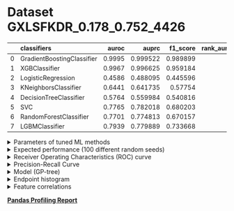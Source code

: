 # Dataset GXLSFKDR_0.178_0.752_4426

|    | classifiers                |   auroc |    auprc |   f1_score |   rank_auroc |   rank_auprc |   rank_f1 |
|---:|:---------------------------|--------:|---------:|-----------:|-------------:|-------------:|----------:|
|  0 | GradientBoostingClassifier |  0.9995 | 0.999522 |   0.989899 |            1 |            1 |         1 |
|  1 | XGBClassifier              |  0.9967 | 0.996625 |   0.959184 |            2 |            2 |         2 |
|  2 | LogisticRegression         |  0.4586 | 0.488095 |   0.445596 |            8 |            8 |         8 |
|  3 | KNeighborsClassifier       |  0.6441 | 0.641735 |   0.57754  |            6 |            6 |         6 |
|  4 | DecisionTreeClassifier     |  0.5764 | 0.559984 |   0.540816 |            7 |            7 |         7 |
|  5 | SVC                        |  0.7765 | 0.782018 |   0.680203 |            4 |            3 |         4 |
|  6 | RandomForestClassifier     |  0.7701 | 0.774813 |   0.670157 |            5 |            5 |         5 |
|  7 | LGBMClassifier             |  0.7939 | 0.779889 |   0.733668 |            3 |            4 |         3 |


<details>
<summary>Parameters of tuned ML methods</summary>


```
GradientBoostingClassifier(ccp_alpha=0.0, criterion='friedman_mse', init=None,
                           learning_rate=0.8736678613486387, loss='exponential',
                           max_depth=9, max_features=None, max_leaf_nodes=None,
                           min_impurity_decrease=0.0, min_impurity_split=None,
                           min_samples_leaf=78, min_samples_split=2,
                           min_weight_fraction_leaf=0.0, n_estimators=100,
                           n_iter_no_change=20, presort='deprecated',
                           random_state=4426, subsample=1.0, tol=1e-07,
                           validation_fraction=0.04, verbose=0,
                           warm_start=False)
XGBClassifier(alpha=0.011979552130222825, base_score=0.5, booster='gbtree',
              colsample_bylevel=1, colsample_bynode=1, colsample_bytree=1,
              eta=0.4085143668757905, eval_metric='logloss', gamma=0.1,
              gpu_id=-1, importance_type='gain', interaction_constraints=None,
              learning_rate=0.40851438, max_delta_step=0, max_depth=7,
              min_child_weight=1, missing=nan, monotone_constraints=None,
              n_estimators=100, n_jobs=0, num_parallel_tree=1,
              objective='binary:logistic', random_state=4426,
              reg_alpha=0.011979552, reg_lambda=20.47086606523023,
              scale_pos_weight=1, subsample=1, tree_method=None,
              validate_parameters=False, verbosity=None)
LogisticRegression(C=0.0008343143284614281, class_weight=None, dual=False,
                   fit_intercept=True, intercept_scaling=1, l1_ratio=None,
                   max_iter=100, multi_class='auto', n_jobs=None, penalty='l2',
                   random_state=4426, solver='newton-cg', tol=0.0001, verbose=0,
                   warm_start=False)
KNeighborsClassifier(algorithm='auto', leaf_size=30, metric='minkowski',
                     metric_params=None, n_jobs=None, n_neighbors=5, p=1,
                     weights='uniform')
DecisionTreeClassifier(ccp_alpha=0.0, class_weight=None, criterion='entropy',
                       max_depth=10, max_features=None, max_leaf_nodes=None,
                       min_impurity_decrease=0.0, min_impurity_split=None,
                       min_samples_leaf=1, min_samples_split=2,
                       min_weight_fraction_leaf=0.0, presort='deprecated',
                       random_state=4426, splitter='best')
SVC(C=347.3024943767419, break_ties=False, cache_size=200, class_weight=None,
    coef0=3.0, decision_function_shape='ovr', degree=3, gamma='auto',
    kernel='poly', max_iter=-1, probability=True, random_state=4426,
    shrinking=True, tol=0.004366117368042038, verbose=False)
RandomForestClassifier(bootstrap=True, ccp_alpha=0.0, class_weight=None,
                       criterion='gini', max_depth=10, max_features=None,
                       max_leaf_nodes=None, max_samples=None,
                       min_impurity_decrease=0.0, min_impurity_split=None,
                       min_samples_leaf=2, min_samples_split=5,
                       min_weight_fraction_leaf=0.0, n_estimators=99,
                       n_jobs=None, oob_score=False, random_state=4426,
                       verbose=0, warm_start=False)
LGBMClassifier(boosting_type='gbdt', class_weight=None, colsample_bytree=1.0,
               importance_type='split', learning_rate=0.1, max_depth=9,
               metric='binary_logloss', min_child_samples=20,
               min_child_weight=0.001, min_split_gain=0.0, n_estimators=98,
               n_jobs=-1, num_leaves=22, objective='binary', random_state=4426,
               reg_alpha=0.0, reg_lambda=0.0, silent=True, subsample=1.0,
               subsample_for_bin=200000, subsample_freq=0)
```

</details>

<details>
<summary>Expected performance (100 different random seeds)</summary>
<img src='GXLSFKDR_0.178_0.752_4426-box.svg' width=40% />
</details>

<details>
<summary>Receiver Operating Characteristics (ROC) curve</summary>
<img src='GXLSFKDR_0.178_0.752_4426-roc.svg' width=40% />
</details>

<details>
<summary>Precision-Recall Curve</summary>
<img src='GXLSFKDR_0.178_0.752_4426-prc.svg' width=40% />
</details>

<details>
<summary>Model (GP-tree)</summary>
<img src='GXLSFKDR_0.178_0.752_4426-model.svg' height=10% />
</details>

<details>
<summary>Endpoint histogram</summary>
<img src='GXLSFKDR_0.178_0.752_4426-endpoint.svg' width=40% />
</details>

<details>
<summary>Feature correlations</summary>
<img src='GXLSFKDR_0.178_0.752_4426-corr.svg' width=40% />
</details>

[**Pandas Profiling Report**](https://epistasislab.github.io/digen/docs/profile/GXLSFKDR_0.178_0.752_4426.html)